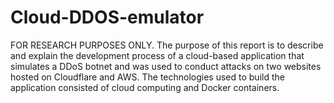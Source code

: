 # Cloud-DDOS-emulator
FOR RESEARCH PURPOSES ONLY. The purpose of this report is to describe and explain the development process of a cloud-based application that simulates a DDoS botnet and was used to conduct attacks on two websites hosted on Cloudflare and AWS. The technologies used to build the application consisted of cloud computing and Docker containers. 
